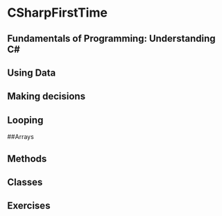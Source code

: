 # CSharpFirstTime
## Fundamentals of Programming: Understanding C# 
## Using Data
## Making decisions
## Looping
##Arrays
## Methods 
## Classes
## Exercises
